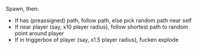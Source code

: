 Spawn, then:
<!-- - If marked as 'passive' do nothing (never explode, never wander) -->
- If has (preassigned) path, follow path, else pick random path near self
- If near player (say, x10 player radius), follow shortest path to random point around player
- If in triggerbox of player (say, x1.5 player radius), fucken explode
